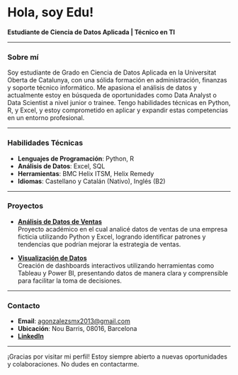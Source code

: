 # Hola, soy Edu!

**Estudiante de Ciencia de Datos Aplicada | Técnico en TI**

---

### Sobre mí

Soy estudiante de Grado en Ciencia de Datos Aplicada en la Universitat Oberta de Catalunya, con una sólida formación en administración, finanzas y soporte técnico informático. Me apasiona el análisis de datos y actualmente estoy en búsqueda de oportunidades como Data Analyst o Data Scientist a nivel junior o trainee. Tengo habilidades técnicas en Python, R, y Excel, y estoy comprometido en aplicar y expandir estas competencias en un entorno profesional.

---

### Habilidades Técnicas

- **Lenguajes de Programación**: Python, R
- **Análisis de Datos**: Excel, SQL
- **Herramientas**: BMC Helix ITSM, Helix Remedy
- **Idiomas**: Castellano y Catalán (Nativo), Inglés (B2)

---

### Proyectos

- **[Análisis de Datos de Ventas](#)**  
  Proyecto académico en el cual analicé datos de ventas de una empresa ficticia utilizando Python y Excel, logrando identificar patrones y tendencias que podrían mejorar la estrategia de ventas.

- **[Visualización de Datos](#)**  
  Creación de dashboards interactivos utilizando herramientas como Tableau y Power BI, presentando datos de manera clara y comprensible para facilitar la toma de decisiones.

---

### Contacto

- **Email**: agonzalezsmx2013@gmail.com
- **Ubicación**: Nou Barris, 08016, Barcelona
- **[LinkedIn](https://www.linkedin.com/in/eduardo-gonz%C3%A1lez-fern%C3%A1ndez-168083214/)** 

---

¡Gracias por visitar mi perfil! Estoy siempre abierto a nuevas oportunidades y colaboraciones. No dudes en contactarme.
